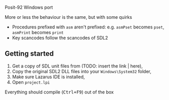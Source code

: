 Posit-92 Windows port

More or less the behaviour is the same, but with some quirks

- Procedures prefixed with `asm` aren't prefixed: e.g. `asmPset` becomes `pset`, `asmPrint` becomes `print`
- Key scancodes follow the scancodes of SDL2


## Getting started

1. Get a copy of SDL unit files from (TODO: insert the link | here),
2. Copy the original SDL2 DLL files into your `Windows\System32` folder,
3. Make sure Lazarus IDE is installed,
4. Open `project.lpi`

Everything should compile (<kbd>Ctrl+F9</kbd>) out of the box

